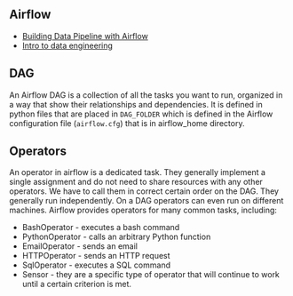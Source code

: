 ## Airflow
* [Building Data Pipeline with Airflow](https://www.linkedin.com/pulse/building-data-pipeline-airflow-mehmet-vergili/)
* [Intro to data engineering](https://medium.com/@rchang/a-beginners-guide-to-data-engineering-part-i-4227c5c457d7)

## DAG
An Airflow DAG is a collection of all the tasks you want to run, organized in a way that show their relationships and dependencies. It is defined in python files that are placed in `DAG_FOLDER` which is defined in the Airflow configuration file (`airflow.cfg`) that is in airflow_home directory.

## Operators
An operator in airflow is a dedicated task. They generally implement a single assignment and do not need to share resources with any other operators. We have to call them in correct certain order on the DAG. They generally run independently. On a DAG operators can even run on different machines. Airflow provides operators for many common tasks, including:

* BashOperator - executes a bash command
* PythonOperator - calls an arbitrary Python function
* EmailOperator - sends an email
* HTTPOperator - sends an HTTP request
* SqlOperator - executes a SQL command
* Sensor - they are a specific type of operator that will continue to work until a certain criterion is met.
